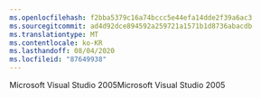 ```yaml
---
ms.openlocfilehash: f2bba5379c16a74bccc5e44efa14dde2f39a6ac3
ms.sourcegitcommit: ad4d92dce894592a259721a1571b1d8736abacdb
ms.translationtype: MT
ms.contentlocale: ko-KR
ms.lasthandoff: 08/04/2020
ms.locfileid: "87649938"
---
```

<span data-ttu-id="c4268-101">Microsoft Visual Studio 2005</span><span class="sxs-lookup"><span data-stu-id="c4268-101">Microsoft Visual Studio 2005</span></span>

